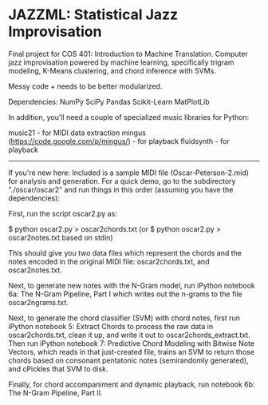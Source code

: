 JAZZML: Statistical Jazz Improvisation
======

Final project for COS 401: Introduction to Machine Translation. Computer jazz improvisation powered by machine learning,
specifically trigram modeling, K-Means clustering, and chord inference with SVMs.

Messy code + needs to be better modularized.

Dependencies:
NumPy
SciPy
Pandas
Scikit-Learn
MatPlotLib

In addition, you'll need a couple of specialized music libraries for Python:

music21 - for MIDI data extraction
mingus (https://code.google.com/p/mingus/) - for playback
fluidsynth - for playback

----------

If you're new here: Included is a sample MIDI file (Oscar-Peterson-2.mid) for analysis and generation. For a quick demo, go to the subdirectory "./oscar/oscar2" and run things in this order (assuming you have the dependencies):

First, run the script oscar2.py as:

$ python oscar2.py > oscar2chords.txt
(or $ python oscar2.py > oscar2notes.txt based on stdin)

This should give you two data files which represent the chords and the notes encoded in the original MIDI file: oscar2chords.txt, and oscar2notes.txt.

Next, to generate new notes with the N-Gram model, run iPython notebook 6a: The N-Gram Pipeline, Part I which writes out the n-grams to the file oscar2ngrams.txt.

Next, to generate the chord classifier (SVM) with chord notes, first run iPython notebook 5: Extract Chords to process the raw data in oscar2chords.txt, clean it up, and write it out to oscar2chords_extract.txt. Then run iPython notebook 7: Predictive Chord Modeling with Bitwise Note Vectors, which reads in that just-created file, trains an SVM to return those chords based on consonant pentatonic notes (semirandomly generated), and cPickles that SVM to disk.

Finally, for chord accompaniment and dynamic playback, run notebook 6b: The N-Gram Pipeline, Part II.

